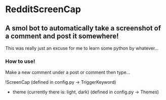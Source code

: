 # RedditScreenCap

## A smol bot to automatically take a screenshot of a comment and post it somewhere!

This was really just an excuse for me to learn some python by whatever...

### How to use!

Make a new comment under a post or comment then type...

!ScreenCap (defined in config.py -> TriggerKeyword)
- theme (currently there is: light, dark) (defined in config.py -> Themes)

